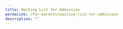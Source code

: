 ```yaml
---
title: Waiting List for Admission
permalink: /for-parents/waiting-list-for-admission
description: ""
---
```

